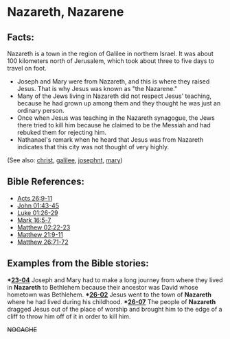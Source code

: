 # Nazareth, Nazarene #

## Facts: ##

Nazareth is a town in the region of Galilee in northern Israel. It was about 100 kilometers north of Jerusalem, which took about three to five days to travel on foot.

* Joseph and Mary were from Nazareth, and this is where they raised Jesus. That is why Jesus was known as "the Nazarene."
* Many of the Jews living in Nazareth did not respect Jesus' teaching, because he had grown up among them and they thought he was just an ordinary person.
* Once when Jesus was teaching in the Nazareth synagogue, the Jews there tried to kill him because he claimed to be the Messiah and had rebuked them for rejecting him.
* Nathanael's remark when he heard that Jesus was from Nazareth indicates that this city was not thought of very highly.

(See also: [christ](../kt/christ.md), [galilee](../other/galilee.md), [josephnt](../other/josephnt.md), [mary](../other/mary.md))

## Bible References: ##

* [Acts 26:9-11](https://door43.org/en/bible/notes/act/26/09)
* [John 01:43-45](https://door43.org/en/bible/notes/jhn/01/43)
* [Luke 01:26-29](https://door43.org/en/bible/notes/luk/01/26)
* [Mark 16:5-7](https://door43.org/en/bible/notes/mrk/16/05)
* [Matthew 02:22-23](https://door43.org/en/bible/notes/mat/02/22)
* [Matthew 21:9-11](https://door43.org/en/bible/notes/mat/21/09)
* [Matthew 26:71-72](https://door43.org/en/bible/notes/mat/26/71)

## Examples from the Bible stories: ##

  __*[23-04](https://door43.org/en/obs/notes/frames/23-04)__ Joseph and Mary had to make a long journey from where they lived in __Nazareth__ to Bethlehem because their ancestor was David whose hometown was Bethlehem.
  __*[26-02](https://door43.org/en/obs/notes/frames/26-02)__ Jesus went to the town of __Nazareth__ where he had lived during his childhood.
  __*[26-07](https://door43.org/en/obs/notes/frames/26-07)__ The people of __Nazareth__ dragged Jesus out of the place of worship and brought him to the edge of a cliff to throw him off of it in order to kill him.



~~NOCACHE~~
